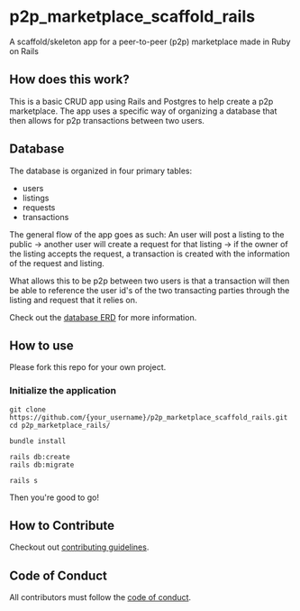 # p2p_marketplace_scaffold_rails
A scaffold/skeleton app for a peer-to-peer (p2p) marketplace made in Ruby on Rails

## How does this work?

This is a basic CRUD app using Rails and Postgres to help create a p2p marketplace.
The app uses a specific way of organizing a database that then allows for p2p transactions between two users.

## Database

The database is organized in four primary tables: 
- users
- listings
- requests
- transactions

The general flow of the app goes as such:
An user will post a listing to the public -> another user will create a request for that listing -> if the owner of the listing accepts the request, a transaction is created with the information of the request and listing. 

What allows this to be p2p between two users is that a transaction will then be able to reference the user id's of the two transacting parties through the listing and request that it relies on.

Check out the [database ERD](https://lucid.app/lucidchart/eeaf3daf-3399-4edf-9092-bfa24d77edae/edit?invitationId=inv_6bd58c5d-0dd0-4338-990e-ef84bdcebe50#) for more information.


## How to use

Please fork this repo for your own project.

### Initialize the application

```
git clone https://github.com/{your_username}/p2p_marketplace_scaffold_rails.git
cd p2p_marketplace_rails/

bundle install

rails db:create
rails db:migrate

rails s
```

Then you're good to go!


## How to Contribute

Checkout out [contributing guidelines](CONTRIBUTING.md).

## Code of Conduct

All contributors must follow the [code of conduct](CODE_OF_CONDUCT.md).